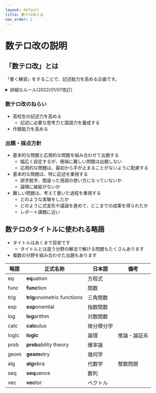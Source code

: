 ```yaml
---
layout: default
title: 数テロ改とは
nav_order: 2
---
```


# 数テロ改の説明

## 「数テロ改」とは

「書く練習」をすることで、記述能力を高める企画です。

<details markdown="1">
<summary>詳細なルール(2022/01/07改訂)</summary>

- **毎週金曜日**に問題が掲出されます
    - ただし私の体調によって土曜日になったりもします
    - 次の週の問題掲出と同時に解答を発表します
- **水曜23:59**までに提出してください
    - 提出形式は以下の通りとします
        - 紙(罫線の有無は問いません)
        - 紙に書いたものを撮影/スキャンした画像データ
        - ~~いずれも**A4サイズまたはB5サイズで1枚以下**~~
        - 画像データで送るときは、**紙全体が写るようにしてください**(白紙の部分も含めてまるごと)
        - 問題の日付を書いてください
    - 友人や先生に相談したり、教科書やチャート等を調べたりしてもかまいません
        - **丸投げしないでください**
        - 質問の際は所定のフォーマットに準じることを強く推奨します
    - 提出は期限内であれば何度でも受け付けますが、採点は最後に提出された答案のみ行います
- 添削して返却します
    - 出したらすぐ返却が一番いいので、できるだけ実現します
    - 各問題には満点と目標点数が設定されているので、参考にしてください
- 塾に通っている人には、次の授業(またはそれに準ずる機会)に解説します
    - 塾に通っていない人でも聞いてくれれば答えます

</details>


### 数テロ改のねらい

- 高校生の記述力を高める
    - 記述に必要な思考力と国語力を養成する
- 作題能力を高める

### 出題・採点方針

- 基本的な問題と応用的な問題を組み合わせて出題する
    - 幅広く設定するが、極端に難しい問題は出題しない
    - 応用的な問題は、最初から手が止まることがないように配慮する
- 基本的な問題は、特に記述を重視する
    - 誤字脱字、間違った用語の使い方になっていないか
    - 論理に破綻がないか
- 難しい問題は、考えて書いた過程を重視する
    - どのような実験をしたか
    - どのように式変形や議論を進めて、どこまでの成果を得られたか
    - レポート課題に近い

## 数テロのタイトルに使われる略語

- タイトルはあくまで目安です
    - タイトルとは違う分野の解法で解ける問題もたくさんあります
- 複数の分野を組み合わせた出題もあります

|略語|正式名称|日本語|備考|
|---|---|---|---|
|eq|**eq**uation|方程式||
|func|**func**tion|関数||
|trig|**trig**onometric functions|三角関数||
|exp|**exp**onential|指数関数|
|log|**log**arithm|対数関数|
|calc|**calc**ulus|微分積分学||
|logic|**logic**|論理|推論・論証系|
|prob|**prob**ability theory|確率論||
|geom|**geom**etry|幾何学||
|alg|**alg**ebra|代数学|整数問題|
|seq|**seq**uence|数列||
|vec|**vec**tor|ベクトル||
